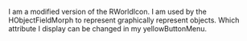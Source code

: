 I am a modified version of the RWorldIcon. I am used by the HObjectFieldMorph to represent graphically represent objects. Which attribute I display can be changed in my yellowButtonMenu.